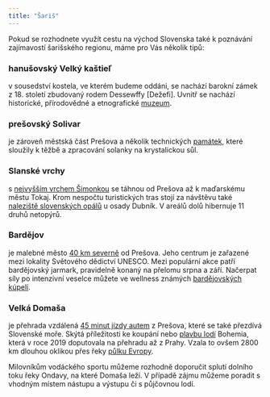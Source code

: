 ```yaml
---
title: "Šariš"
---
```

Pokud se rozhodnete využít cestu na východ Slovenska také k poznávání zajímavostí šarišského regionu, máme pro Vás několik tipů:

### hanušovský Velký kaštieľ
v sousedství kostela, ve kterém budeme oddáni, se nachází barokní zámek z 18. století zbudovaný rodem Dessewffy \[Dežefi\]. Uvnitř se nachází historické, přírodovědné a etnografické [muzeum](https://tripolitana.sk/kastiel-hanusovce/expozicie/).

### prešovský Solivar
je zároveň městská část Prešova a několik technických [památek](https://muzeumsolivar.sk/), které sloužily k těžbě a zpracování solanky na krystalickou sůl.

### Slanské vrchy
s [nejvyšším vrchem Šimonkou](https://mapy.cz/s/henabokere) se táhnou od Prešova až k maďarskému městu Tokaj. Krom nespočtu turistických tras stojí za návštěvu také [naleziště slovenských opálů](https://mapy.cz/s/kubobovalu) u osady Dubník. V areálů dolů hibernuje 11 druhů netopýrů.

### Bardějov
je malebné město [40 km severně](https://mapy.cz/s/cufulenegu) od Prešova. Jeho centrum je zařazené mezi lokality Světového dědictví UNESCO. Mezi populární akce patří bardějovský jarmark, pravidelně konaný na přelomu srpna a září. Načerpat síly po intenzivní veselce můžete ve wellness známých [bardějovských kúpelí](https://www.kupele-bj.sk/).

### Velká Domaša
je přehrada vzdálená [45 minut jízdy autem](https://mapy.cz/s/fubefajodu) z Prešova, které se také přezdívá Slovenské moře. Skýtá příležitosti ke koupání nebo [plavbu lodí](https://plavbydomasa.sk/) Bohemia, která v roce 2019 doputovala na přehradu až z Prahy. Vzala to ovšem 2800 km dlouhou oklikou přes řeky [půlku Evropy](https://www.domasacity.sk/sk/uvod/clanok/denne-aktualizovany-lodny-dennik-z-lode-bohemia-na-ceste-z-prahy-na-domasu).

Milovníkům vodáckého sportu můžeme rozhodně doporučit splutí dolního toku řeky Ondavy, na které Domaša leží. V případě zájmu můžeme poradit s vhodným místem nástupu a výstupu či s půjčovnou lodí.
